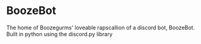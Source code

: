 # BoozeBot

The home of Boozegurms' loveable rapscallion of a discord bot, BoozeBot.
Built in python using the discord.py library
